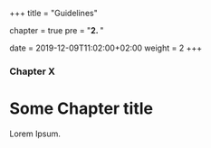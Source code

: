 +++
title = "Guidelines"

chapter = true
pre = "<b>2. </b>"

date = 2019-12-09T11:02:00+02:00
weight = 2
+++

### Chapter X

# Some Chapter title

Lorem Ipsum.
